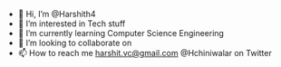 - 👋 Hi, I’m @Harshith4
- 👀 I’m interested in Tech stuff
- 🌱 I’m currently learning Computer Science Engineering
- 💞️ I’m looking to collaborate on 
- 📫 How to reach me harshit.vc@gmail.com @Hchiniwalar on Twitter

<!---
Harshith4/Harshith4 is a ✨ special ✨ repository because its `README.md` (this file) appears on your GitHub profile.
You can click the Preview link to take a look at your changes.
--->
